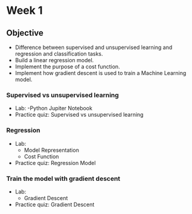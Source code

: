 # Week 1
## Objective
- Difference between supervised and unsupervised learning and regression and classification tasks.
- Build a linear regression model.
- Implement the purpose of a cost function.
- Implement how gradient descent is used to train a Machine Learning model.


### Supervised vs unsupervised learning
  - Lab:
      -Python Jupiter Notebook
  - Practice quiz: Supervised vs unsupervised learning
### Regression
  - Lab:
      - Model Representation
      - Cost Function
  - Practice quiz: Regression Model
### Train the model with gradient descent
  - Lab:
      - Gradient Descent
  - Practice quiz: Gradient Descent


